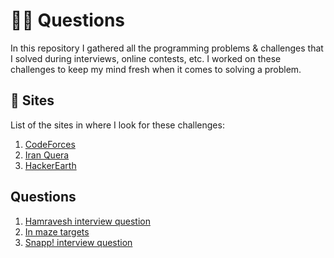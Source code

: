 # :man_technologist: Questions

In this repository I gathered all the programming problems & challenges that I solved
during interviews, online contests, etc.
I worked on these challenges to keep my mind fresh when it comes to solving a problem.

## :vomiting_face: Sites

List of the sites in where I look for these challenges:

1. [CodeForces](https://codeforces.com/problemset)
2. [Iran Quera](https://quera.org/problemset)
3. [HackerEarth](https://www.hackerearth.com/practice/problems/?limit=20&offset=0)

## Questions

1. [Hamravesh interview question](001/)
2. [In maze targets](002/)
3. [Snapp! interview question](003/)
